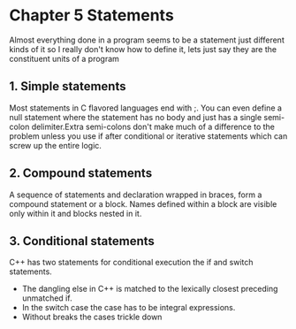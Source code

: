 # Chapter 5 Statements

Almost everything done in a program seems to be a statement just different kinds of it so I
really don't know how to define it, lets just say they are the constituent units of a program

## 1. Simple statements

Most statements in C flavored languages end with ;. You can even define a null statement 
where the statement has no body and just has a single semi-colon delimiter.Extra semi-colons
don't make much of a difference to the problem unless you use if after conditional or
iterative statements which can screw up the entire logic.

## 2. Compound statements

A sequence of statements and declaration wrapped in braces, form a compound statement or 
a block. Names defined within a block are visible only within it and blocks nested in it.

## 3. Conditional statements

C++ has two statements for conditional execution the if and switch statements.
* The dangling else in C++ is matched to the lexically closest preceding unmatched if.
* In the switch case the case has to be integral expressions.
* Without breaks the cases trickle down


